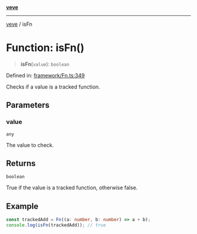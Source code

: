 [**veve**](../README.md)

***

[veve](../globals.md) / isFn

# Function: isFn()

> **isFn**(`value`): `boolean`

Defined in: [framework/Fn.ts:349](https://github.com/tinytools-oss/veve/blob/be5b78158f59e7a302962ea6dd3ce70d92b54d39/src/framework/Fn.ts#L349)

Checks if a value is a tracked function.

## Parameters

### value

`any`

The value to check.

## Returns

`boolean`

True if the value is a tracked function, otherwise false.

## Example

```ts
const trackedAdd = Fn((a: number, b: number) => a + b);
console.log(isFn(trackedAdd)); // true
```
